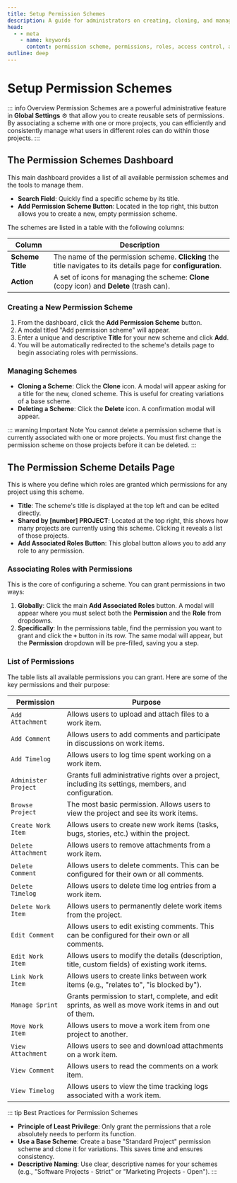 ```yaml
---
title: Setup Permission Schemes
description: A guide for administrators on creating, cloning, and managing permission schemes to control user access within projects.
head:
  - - meta
    - name: keywords
      content: permission scheme, permissions, roles, access control, administration, zymmr
outline: deep
---
```


# Setup Permission Schemes

::: info Overview
Permission Schemes are a powerful administrative feature in **Global Settings** ⚙️ that allow you to create reusable sets of permissions. By associating a scheme with one or more projects, you can efficiently and consistently manage what users in different roles can do within those projects.
:::

## The Permission Schemes Dashboard

This main dashboard provides a list of all available permission schemes and the tools to manage them.

- **Search Field**: Quickly find a specific scheme by its title.
- **Add Permission Scheme Button**: Located in the top right, this button allows you to create a new, empty permission scheme.

The schemes are listed in a table with the following columns:

| Column         | Description                                                                              |
| -------------- | ---------------------------------------------------------------------------------------- |
| **Scheme Title** | The name of the permission scheme. **Clicking** the title navigates to its details page for **configuration**. |
| **Action**     | A set of icons for managing the scheme: **Clone** (copy icon) and **Delete** (trash can). |

### Creating a New Permission Scheme
1.  From the dashboard, click the **Add Permission Scheme** button.
2.  A modal titled "Add permission scheme" will appear.
3.  Enter a unique and descriptive **Title** for your new scheme and click **Add**.
4.  You will be automatically redirected to the scheme's details page to begin associating roles with permissions.

### Managing Schemes
- **Cloning a Scheme**: Click the **Clone** icon. A modal will appear asking for a title for the new, cloned scheme. This is useful for creating variations of a base scheme.
- **Deleting a Scheme**: Click the **Delete** icon. A confirmation modal will appear.

::: warning Important Note
You cannot delete a permission scheme that is currently associated with one or more projects. You must first change the permission scheme on those projects before it can be deleted.
:::

## The Permission Scheme Details Page

This is where you define which roles are granted which permissions for any project using this scheme.


- **Title**: The scheme's title is displayed at the top left and can be edited directly.
- **Shared by [number] PROJECT**: Located at the top right, this shows how many projects are currently using this scheme. Clicking it reveals a list of those projects.
- **Add Associated Roles Button**: This global button allows you to add any role to any permission.

### Associating Roles with Permissions
This is the core of configuring a scheme. You can grant permissions in two ways:

1.  **Globally**: Click the main **Add Associated Roles** button. A modal will appear where you must select both the **Permission** and the **Role** from dropdowns.
2.  **Specifically**: In the permissions table, find the permission you want to grant and click the **`+`** button in its row. The same modal will appear, but the **Permission** dropdown will be pre-filled, saving you a step.

### List of Permissions
The table lists all available permissions you can grant. Here are some of the key permissions and their purpose:

| Permission                   | Purpose                                                                                                  |
| ---------------------------  | -------------------------------------------------------------------------------------------------------  |
| `Add Attachment`             | Allows users to upload and attach files to a work item.                                                 |
| `Add Comment`                | Allows users to add comments and participate in discussions on work items.                              |
| `Add Timelog`                | Allows users to log time spent working on a work item.                                                  |
| `Administer Project`         | Grants full administrative rights over a project, including its settings, members, and configuration.   |
| `Browse Project`             | The most basic permission. Allows users to view the project and see its work items.                     |
| `Create Work Item`           | Allows users to create new work items (tasks, bugs, stories, etc.) within the project.                  |
| `Delete Attachment`          | Allows users to remove attachments from a work item.                                                    |
| `Delete Comment`             | Allows users to delete comments. This can be configured for their own or all comments.                  |
| `Delete Timelog`             | Allows users to delete time log entries from a work item.                                               |
| `Delete Work Item`           | Allows users to permanently delete work items from the project.                                         |
| `Edit Comment`               | Allows users to edit existing comments. This can be configured for their own or all comments.           |
| `Edit Work Item`             | Allows users to modify the details (description, title, custom fields) of existing work items.          |
| `Link Work Item`             | Allows users to create links between work items (e.g., "relates to", "is blocked by").                  |
| `Manage Sprint`              | Grants permission to start, complete, and edit sprints, as well as move work items in and out of them.  |
| `Move Work Item`             | Allows users to move a work item from one project to another.                                           |
| `View Attachment`            | Allows users to see and download attachments on a work item.                                            |
| `View Comment`               | Allows users to read the comments on a work item.                                                       |
| `View Timelog`               | Allows users to view the time tracking logs associated with a work item.                                |


::: tip Best Practices for Permission Schemes
- **Principle of Least Privilege**: Only grant the permissions that a role absolutely needs to perform its function.
- **Use a Base Scheme**: Create a base "Standard Project" permission scheme and clone it for variations. This saves time and ensures consistency.
- **Descriptive Naming**: Use clear, descriptive names for your schemes (e.g., "Software Projects - Strict" or "Marketing Projects - Open").
:::
